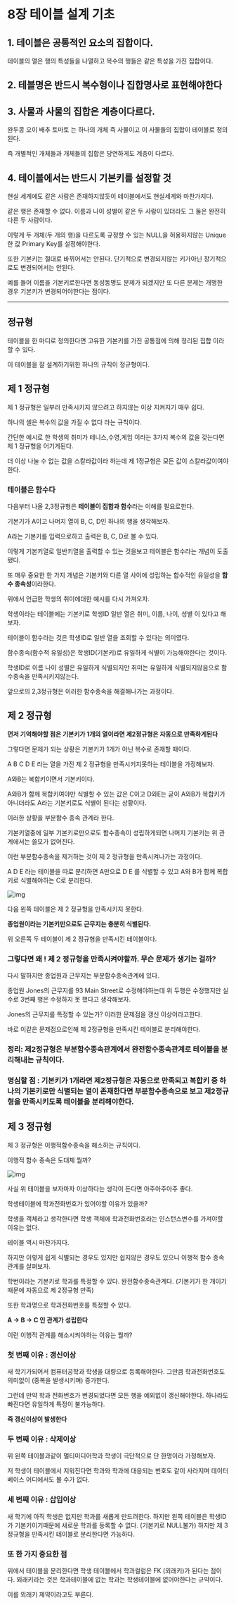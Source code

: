 8장 테이블 설계 기초
=

## 1. 테이블은 공통적인 요소의 집합이다.

테이블의 열은 행의 특성들을 나열하고 복수의 행들은 같은 특성을 가진 집합이다.

## 2. 테블명은 반드시 복수형이나 집합명사로 표현해야한다

## 3. 사물과 사물의 집합은 계층이다르다.

완두콩 오이 배추 토마토 는 하나의 개체 즉 사물이고 이 사물들의 집합이 테이블로 정의된다.

즉 개별적인 개체들과 개체들의 집합은 당연하게도 계층이 다르다.

## 4. 테이블에서는 반드시 기본키를 설정할 것

현실 세계에도 같은 사람은 존재하지않듯이 테이블에서도 현실세계와 마찬가지다.

같은 행은 존재할 수 없다. 이름과 나이 성별이 같은 두 사람이 있더라도 그 둘은 완전히 다른 두 사람이다.

이렇게 두 개체(두 개의 행)을 다르도록 규정할 수 있는 NULL을 허용하지않는 Unique한 값 Primary Key를 설정해야한다.

또한 기본키는 절대로 바뀌어서는 안된다. 단기적으로 변경되지않는 키가아닌 장기적으로도 변경되어서는 안된다.

예를 들어 이름을 기본키로한다면 동성동명도 문제가 되겠지만 또 다른 문제는 개명한 경우 기본키가 변경되어야한다는 점이다.

---

## 정규형

테이블을 한 마디로 정의한다면 고유한 기본키를 가진 공통점에 의해 정리된 집합 이라 할 수 있다.

이 테이블을 잘 설계하기위한 하나의 규칙이 정규형이다.

## 제 1 정규형

제 1 정규형은 일부러 만족시키지 않으려고 하지않는 이상 지켜지기 매우 쉽다.

하나의 셸은 복수의 값을 가질 수 없다 라는 규칙이다.

간단한 예시로 한 학생의 취미가 테니스,수영,게임 이라는 3가지 복수의 값을 갖는다면 제 1 정규형을 어기게된다.

더 이상 나눌 수 없는 값을 스칼라값이라 하는데 제 1정규형은 모든 값이 스칼라값이여야한다.

### 테이블은 함수다

다음부터 나올 2,3정규형은 **테이블이 집합과 함수**라는 이해를 필요로한다.

기본기가 A이고 나머지 열이 B, C, D인 하나의 행을 생각해보자.

A라는 기본키를 입력으로하고 출력은 B, C, D로 볼 수 있다.

이렇게 기본키열로 일반키열을 출력할 수 있는 것을보고 테이블은 함수라는 개념이 도출됐다.

또 매우 중요한 한 가지 개념은 기본키와 다른 열 사이에 성립하는 함수적인 유일성을 **함수 종속성**이라한다.

위에서 언급한 학생의 취미에대한 예시를 다시 가져오자.

학생이라는 테이블에는 기본키로 학생ID 일반 열은 취미, 이름, 나이, 성별 이 있다고 해보자.

테이블이 함수라는 것은 학생ID로 일반 열을 조회할 수 있다는 의미였다.

함수종속(함수적 유일성)은 학생ID(기본키)로 유일하게 식별이 가능해야한다는 것이다.

학생ID로 이름 나이 성별은 유일하게 식별되지만 취미는 유일하게 식별되지않음으로 함수종속을 만족시키지않는다.

앞으로의 2,3정규형은 이러한 함수종속을 해결해나가는 과정이다.

## 제 2 정규형

**먼저 기억해야할 점은 기본키가 1개의 열이라면 제2정규형은 자동으로 만족하게된다**

그렇다면 문제가 되는 상황은 기본키가 1개가 아닌 복수로 존재할 때이다.

A B C D E 라는 열을 가진 제 2 정규형을 만족시키지못하는 테이블을 가정해보자.

A와B는 복합키이면서 기본키이다.

A와B가 함께 복합키여야만 식별할 수 있는 값은 C이고 D와E는 굳이 A와B가 복합키가아니더라도 A라는 기본키로도 식별이 된다는 상황이다.

이러한 상황을 부분함수 종속 관계라 한다.

기본키열중에 일부 기본키로만으로도 함수종속이 성립하게되면 나머지 기본키는 위 관계에서는 쓸모가 없어진다.

이런 부분함수종속을 제거하는 것이 제 2 정규형을 만족시켜나가는 과정이다.

A D E 라는 테이블을 따로 분리하면 A만으로 D E 를 식별할 수 있고 A와 B가 함께 복합키로 식별해야하는 C로 분리한다.

![img](https://img1.daumcdn.net/thumb/R1280x0/?scode=mtistory2&fname=https%3A%2F%2Ft1.daumcdn.net%2Fcfile%2Ftistory%2F99254B345BD9A22E11)

다음 왼쪽 테이블은 제 2 정규형을 만족시키지 못한다.

**종업원이라는 기본키만으로도 근무지는 충분히 식별된다.**

위 오른쪽 두 테이블이 제 2 정규형을 만족시킨 테이블이다.

### 그렇다면 왜 ! 제 2 정규형을 만족시켜야할까. 무슨 문제가 생기는 걸까?

다시 말하지만 종업원과 근무지는 부분함수종속관계에 있다.

종업원 Jones의 근무지를 93 Main Street로 수정해야하는데 위 두행은 수정했지만 실수로 3번째 행은 수정하지 못 했다고 생각해보자.

Jones의 근무지를 특정할 수 있는가? 이러한 문제점을 갱신 이상이라고한다.

바로 이같은 문제점으로인해 제 2정규형을 만족시킨 테이블로 분리해야한다.

### 정리: 제2정규형은 부분함수종속관계에서 완전함수종속관계로 테이블을 분리해내는 규칙이다.

### 명심할 점 : 기본키가 1개라면 제2정규형은 자동으로 만족되고 복합키 중 하나의 기본키로만 식별되는 열이 존재한다면 부분함수종속으로 보고 제2정규형을 만족시키도록 테이블을 분리해야한다.

## 제 3 정규형

제 3 정규형은 이행적함수종속을 해소하는 규칙이다.

이행적 함수 종속은 도대체 뭘까?

![img](https://img1.daumcdn.net/thumb/R1280x0/?scode=mtistory2&fname=https%3A%2F%2Ft1.daumcdn.net%2Fcfile%2Ftistory%2F9974AB4E5BD9AB0A1E)

사실 위 테이블을 보자마자 이상하다는 생각이 든다면 아주아주아주 좋다.

학생테이블에 학과전화번호가 있어야할 이유가 있을까?

학생을 객체라고 생각한다면 학생 객체에 학과전화번호라는 인스턴스변수를 가져야할 이유는 없다.

테이블 역시 마찬가지다.

하지만 이렇게 쉽게 식별되는 경우도 있지만 쉽지않은 경우도 있으니 이행적 함수 종속 관계를 살펴보자.

학번이라는 기본키로 학과를 특정할 수 있다. 완전함수종속관계다. (기본키가 한 개이기때문에 자동으로 제 2정규형 만족)

또한 학과명으로 학과전화번호를 특정할 수 있다.

**A -> B -> C 인 관계가 성립한다**

이런 이행적 관계를 해소시켜야하는 이유는 뭘까?

### 첫 번째 이유 : 갱신이상

새 학기가되어서 컴퓨터공학과 학생을 대량으로 등록해야한다. 그만큼 학과전화번호도 의미없이 (중복을 발생시키며) 증가한다.

그런데 만약 학과 전화번호가 변경되었다면 모든 행을 예외없이 갱신해야한다. 하나라도 빠진다면 유일하게 특정이 불가능하다. 

**즉 갱신이상이 발생한다**

### 두 번째 이유 : 삭제이상

위 왼쪽 테이블과같이 멀티미디어학과 학생이 극단적으로 단 한명이라 가정해보자.

저 학생이 테이블에서 지워진다면 학과와 학과에 대응되는 번호도 같이 사라지며 데이터베이스 어디에서도 볼 수가 없다.

### 세 번째 이유 : 삽입이상

새 학기에 아직 학생은 없지만 학과를 새롭게 만드려한다. 하지만 왼쪽 테이블은 학생ID가 기본키이기때문에 새로운 학과를 등록할 수 없다. (기본키로 NULL불가)
하지만 제 3 정규형을 만족시킨 테이블로 분리한다면 가능하다.

### 또 한 가지 중요한 점

위에서 테이블을 분리한다면 학생 테이블에서 학과컬럼은 FK (외래키)가 된다는 점이다. 외래키라는 것은 학과테이블에 없는 학과는 학생테이블에 없어야한다는 규약이다.

이를 외래키 제약이라고도 부른다.














